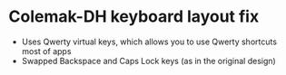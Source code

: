 # Colemak-DH keyboard layout fix
* Uses Qwerty virtual keys, which allows you to use Qwerty shortcuts most of apps
* Swapped Backspace and Caps Lock keys (as in the original design)
